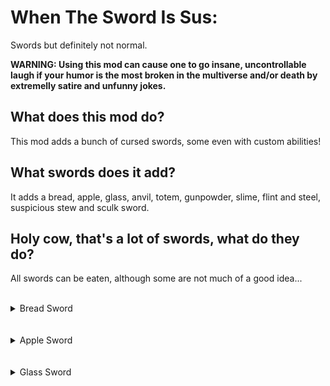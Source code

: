# When The Sword Is Sus:
Swords but definitely not normal.

**WARNING: Using this mod can cause one to go insane, uncontrollable laugh if your humor is the most broken in the multiverse and/or death by extremelly satire and unfunny jokes.**

## What does this mod do?
This mod adds a bunch of cursed swords, some even with custom abilities!

## What swords does it add?
It adds a bread, apple, glass, anvil, totem, gunpowder, slime, flint and steel, suspicious stew and sculk sword.

## Holy cow, that's a lot of swords, what do they do?
All swords can be eaten, although some are not much of a good idea...
<br></br>
<details>
    <summary>Bread Sword</summary>
    The bread sword is like any other, except it can be thrown into water to wet it.
    Wet bread swords are more fragile and when eaten instantly kill you, bypassing even the totem of undying, if you want to revert it, simply throw the item inside a sand block.
    <br></br>
    <details>
        <summary>Recipe</summary>
        <img src="images/bread_sword.png" alt="Bread Sword" align="center">
    </details>
</details>
<br></br>
<details>
    <summary>Apple Sword</summary>
    The apple sword, just like the bread sword is as any other, although, you can upgrade it on a crafting table with gold ingots.
    <br></br>
    <details>
        <summary>Recipe</summary>
        <img src="images/apple_sword.png" alt="Apple Sword" align="center">
    </details>
    <br></br>
    <details>
        <summary>Golden Apple Sword</summary>
        The golden apple sword, when eaten behaves as it's vanilla counterpart, the only difference being the duration of the effects is shorter.
        If a zombie villager is hit with it, as long as it's under the weakness effect, it'll work like you right-clicked with a golden apple on it.
        <br></br>
        <details>
            <summary>Recipe</summary>
            <img src="images/golden_apple_sword.png" alt="Apple Sword" align="center">
        </details>
        <br></br>
        If enchanted, it'll turn into an enchanted golden apple sword.
        <details>
        	<summary>Enchanted Golden Apple Sword</summary>
            The enchanted golden apple sword, just like the non-enchanted version, gives it's effects when eaten, the zombie villager mechanic no longer works but when sneaking and right-clicking, instead of eating it, you can throw a projectile that is affected by the sword's enchantments.
        </details>
    </details>
</details>
<br></br>
<details>
    <summary>Glass Sword</summary>
    The glass sword is fragile as hell, you can only use it once, and when used, you'll get a glass cut and get damaged.
    If eaten, you get an effect that damages anything that hits you, when it's over, it kills you instantly, bypassing the totem of undying.
    <br></br>
    <details>
        <summary>Recipe</summary>
        <img src="images/glass_sword.png" alt="Bread Sword" align="center">
    </details>
</details>
